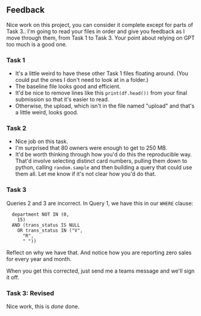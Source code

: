 ## Feedback 

Nice work on this project, you can consider it complete except for parts of Task 3.. I'm going to read your files in order and give you feedback
as I move through them, from Task 1 to Task 3. Your point about relying on GPT too much is a good one. 

### Task 1

* It's a little weird to have these other Task 1 files floating around. (You could put the ones I don't need to look at in a folder.) 
* The baseline file looks good and efficient.
* It'd be nice to remove lines like this `print(df.head())` from your final submission so that it's easier to read.
* Otherwise, the upload, which <ahem> isn't in the file named "upload" and that's a little weird, looks good. 

### Task 2

* Nice job on this task.
* I'm surprised that 80 owners were enough to get to 250 MB.
* It'd be worth thinking through how you'd do this the reproducible way. That'd involve selecting distinct card numbers, pulling them down to python, calling `random.sample` and then building a query that could use them all. Let me know if it's not clear how you'd do that. 


### Task 3

Queries 2 and 3 are incorrect. In Query 1, we have this in our `WHERE` clause: 

```
  department NOT IN (0,
    15)
  AND (trans_status IS NULL
    OR trans_status IN ("V",
      "R",
      " "))
```

Reflect on why we have that. And notice how you are reporting zero sales for every year and month.

When you get this corrected, just send me a teams message and we'll sign it off. 

### Task 3: Revised

Nice work, this is _done_ done. 
